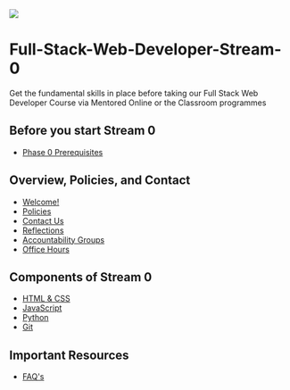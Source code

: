 <img src="https://github.com/Code-Institute-Org/Full-Stack-Web-Developer-Stream-0/blob/master/ci.png">

# Full-Stack-Web-Developer-Stream-0
Get the fundamental skills in place before taking our Full Stack Web Developer Course via  Mentored Online or the Classroom programmes


## Before you start Stream 0
- [Phase 0 Prerequisites](phase-0-prerequisites.md)

## Overview, Policies, and Contact
- [Welcome!](overview.md)
- [Policies](policies.md)
- [Contact Us](contact-and-support-list.md)
- [Reflections](reflections.md)
- [Accountability Groups](accountability-groups.md)
- [Office Hours](office-hours.md)

## Components of Stream 0

- [HTML & CSS](html_css.md)
- [JavaScript](javascript.md)
- [Python](python.md)
- [Git](git.md)


## Important Resources

- [FAQ's](FAQ.md)